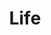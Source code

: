---
layout: list
title:  Life
slug:   life
code: rt953024
person: "Richard Tan"
description: >
  The big picture.
---